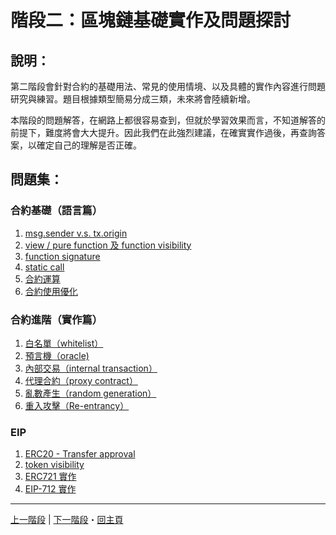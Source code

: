 
# 階段二：區塊鏈基礎實作及問題探討

## 說明：
第二階段會針對合約的基礎用法、常見的使用情境、以及具體的實作內容進行問題研究與練習。題目根據類型簡易分成三類，未來將會陸續新增。

本階段的問題解答，在網路上都很容易查到，但就於學習效果而言，不知道解答的前提下，難度將會大大提升。因此我們在此強烈建議，在確實實作過後，再查詢答案，以確定自己的理解是否正確。

## 問題集：
### 合約基礎（語言篇）
  1. [msg.sender v.s. tx.origin](./msgSender-vs-txOrigin.md)
  2. [view / pure function 及 function visibility](./view-pure-function-and-function-visibility.md)
  3. [function signature](./function-signature.md)
  4. [static call](./static-call.md)
  5. [合約運算](./arithmetics.md)
  6. [合約使用優化](./contract-optimization.md)


###  合約進階（實作篇）
  1. [白名單（whitelist）](./whitelist.md)
  2. [預言機（oracle)](./oracle.md)
  3. [內部交易（internal transaction）](./internal-transaction.md)
  4. [代理合約（proxy contract）](./proxy-contract.md)
  5. [亂數產生（random generation）](./random-generation.md)
  6. [重入攻擊（Re-entrancy）](./Re-entrancy.md)

### EIP
  1. [ERC20 - Transfer approval](./ERC20-Transfer-approval.md)
  2. [token visibility](./token-visibility.md)
  3. [ERC721 實作](./ERC721-practice.md)
  4. [EIP-712 實作](./EIP-712.md)

---
[上一階段](../section1/README.md) | [下一階段](../section3/README.md)・[回主頁](../README.md)